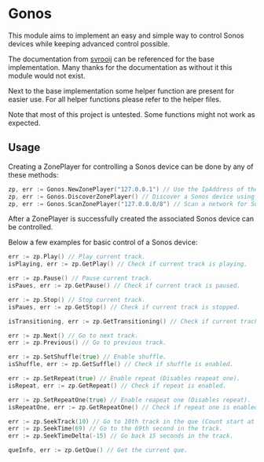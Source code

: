 # Gonos

This module aims to implement an easy and simple way to control Sonos devices while keeping advanced control possible.

The documentation from [svrooij](https://github.com/svrooij/sonos-api-docs) can be referenced for the base implementation.
Many thanks for the documentation as without it this module would not exist.

Next to the base implementation some helper function are present for easier use.
For all helper functions please refer to the helper files.

Note that most of this project is untested.
Some functions might not work as expected.

## Usage

Creating a ZonePlayer for controlling a Sonos device can be done by any of these methods:

```go
zp, err := Gonos.NewZonePlayer("127.0.0.1") // Use the IpAddress of the Sonos device.
zp, err := Gonos.DiscoverZonePlayer() // Discover a Sonos device using SSDP.
zp, err := Gonos.ScanZonePlayer("127.0.0.0/8") // Scan a network for Sonos devices.
```

After a ZonePlayer is successfully created the associated Sonos device can be controlled.

Below a few examples for basic control of a Sonos device:

```go
err := zp.Play() // Play current track.
isPlaying, err := zp.GetPlay() // Check if current track is playing.

err := zp.Pause() // Pause current track.
isPaues, err := zp.GetPause() // Check if current track is paused.

err := zp.Stop() // Stop current track.
isPaues, err := zp.GetStop() // Check if current track is stopped.

isTransitioning, err := zp.GetTransitioning() // Check if current track is transitioning.

err := zp.Next() // Go to next track.
err := zp.Previous() // Go to previous track.

err := zp.SetShuffle(true) // Enable shuffle.
isShuffle, err := zp.GetSuffle() // Check if shuffle is enabled.

err := zp.SetRepeat(true) // Enable repeat (Disables reapeat one).
isRepeat, err := zp.GetRepeat() // Check if repeat is enabled.

err := zp.SetRepeatOne(true) // Enable reapeat one (Disables repeat).
isRepeatOne, err := zp.GetRepeatOne() // Check if repeat one is enabled.

err := zp.SeekTrack(10) // Go to 10th track in the que (Count start at 1).
err := zp.SeekTime(69) // Go to the 69th second in the track.
err := zp.SeekTimeDelta(-15) // Go back 15 seconds in the track.

queInfo, err := zp.GetQue() // Get the current que.
```
